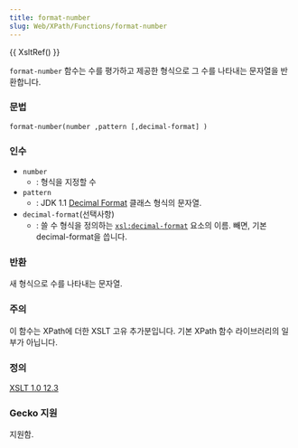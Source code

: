 ```yaml
---
title: format-number
slug: Web/XPath/Functions/format-number
---
```

{{ XsltRef() }}

`format-number` 함수는 수를 평가하고 제공한 형식으로 그 수를 나타내는 문자열을 반환합니다.

### 문법

```
format-number(number ,pattern [,decimal-format] )
```

### 인수

- `number`
  - : 형식을 지정할 수
- `pattern`
  - : JDK 1.1 [Decimal Format](http://java.sun.com/products/jdk/1.1/docs/api/java.text.DecimalFormat.html) 클래스 형식의 문자열.
- `decimal-format`(선택사항)
  - : 쓸 수 형식을 정의하는 [`xsl:decimal-format`](/ko/XSLT/decimal-format) 요소의 이름. 빼면, 기본 decimal-format을 씁니다.

### 반환

새 형식으로 수를 나타내는 문자열.

### 주의

이 함수는 XPath에 더한 XSLT 고유 추가분입니다. 기본 XPath 함수 라이브러리의 일부가 아닙니다.

### 정의

[XSLT 1.0 12.3](http://www.w3.org/TR/xslt#function-format-number)

### Gecko 지원

지원함.
